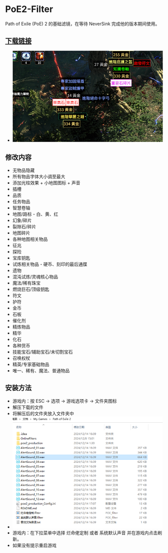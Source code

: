 
# PoE2-Filter
Path of Exile (PoE) 2 的基础滤镜，在等待 NeverSink 完成他的版本期间使用。

## [下载链接](https://github.com/mathon654/POE2-filter/archive/refs/tags/v1.0.2.zip)

- ![img.png](img.png)

## 修改内容
- 无物品隐藏
- 所有物品字体大小调至最大
- 添加光柱效果 + 小地图图标 + 声音
- 插槽
- 品质
- 任务物品
- 智慧卷轴
- 地图/路标 - 白、黄、红
- 幻象/碎片
- 裂隙石/碎片
- 地图碎片
- 各种地图相关物品
- 征兆
- 探险
- 宝库钥匙
- 试炼相关物品 - 硬币、刻印的最后通牒
- 遗物
- 混沌试炼/灵魂核心物品
- 魔法/稀有珠宝
- 燃烧巨石/顶级钥匙
- 符文
- 护符
- 金币
- 石板
- 催化剂
- 精炼物品
- 精华
- 化石
- 各种货币
- 技能宝石/辅助宝石/未切割宝石
- 召唤权杖
- 精英/专家基础物品
- 唯一、稀有、魔法、普通物品


## 安装方法
- 游戏内：按 ESC -> 选项 -> 游戏选项卡 -> 文件夹图标
- 解压下载的文件
- 将解压后的文件夹放入文件夹中
- ![img_1.png](img_1.png)
- 游戏内：在下拉菜单中选择 烂命佬定制 或者 系统默认声音 并在游戏内点击刷新。  
- 如果没有提示重启游戏

